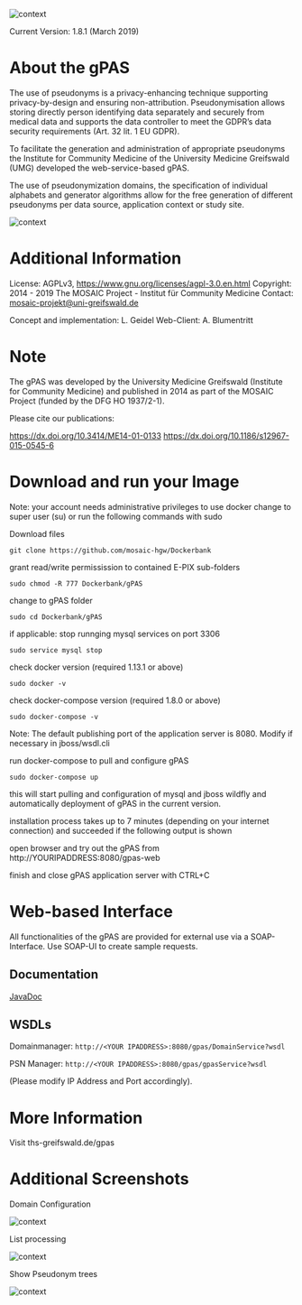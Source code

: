 
![context](https://user-images.githubusercontent.com/12081369/49164566-a5794200-f32f-11e8-8d3a-96244ea00832.png)

Current Version: 1.8.1 (March 2019)

# About the gPAS #
The use of pseudonyms is a privacy-enhancing technique supporting privacy-by-design and ensuring non-attribution. Pseudonymisation allows storing directly person identifying data separately and securely from medical data and supports the data controller to meet the GDPR’s data security requirements (Art. 32 lit. 1 EU GDPR).

To facilitate the generation and administration of appropriate pseudonyms the Institute for Community Medicine of the University Medicine Greifswald (UMG) developed the web-service-based gPAS.

The use of pseudonymization domains, the specification of individual alphabets and generator algorithms allow for the free generation of different pseudonyms per data source, application context or study site.

![context](https://github.com/mosaic-hgw/Dockerbank/blob/master/gPAS/screenshots/psn-overview.png)

# Additional Information #
License: AGPLv3, https://www.gnu.org/licenses/agpl-3.0.en.html
Copyright: 2014 - 2019 The MOSAIC Project - Institut für Community Medicine
Contact: mosaic-projekt@uni-greifswald.de

Concept and implementation: L. Geidel
Web-Client: A. Blumentritt

# Note #
The gPAS was developed by the University Medicine Greifswald (Institute for Community Medicine) and published in 2014 as part of the MOSAIC Project (funded by the DFG HO 1937/2-1).

Please cite our publications:

https://dx.doi.org/10.3414/ME14-01-0133
https://dx.doi.org/10.1186/s12967-015-0545-6

# Download and run your Image #

Note: your account needs administrative privileges to use docker
change to super user (su) or run the following commands with sudo

Download files

```git clone https://github.com/mosaic-hgw/Dockerbank```

grant read/write permissission to contained E-PIX sub-folders

```sudo chmod -R 777 Dockerbank/gPAS```

change to gPAS folder

```sudo cd Dockerbank/gPAS ```

if applicable: stop runnging mysql services on port 3306 

```sudo service mysql stop```

check docker version (required 1.13.1 or above)

```sudo docker -v```

check docker-compose version (required 1.8.0 or above)

```sudo docker-compose -v```

Note: The default publishing port of the application server is 8080. Modify if necessary in jboss/wsdl.cli

run docker-compose to pull and configure gPAS

```sudo docker-compose up```

this will start pulling and configuration of mysql and jboss wildfly and automatically deployment of gPAS in the current version.

installation process takes up to 7 minutes (depending on your internet connection) and succeeded if the following output is shown

open browser and try out the gPAS from http://YOURIPADDRESS:8080/gpas-web


finish and close gPAS application server with CTRL+C

# Web-based Interface
All functionalities of the gPAS are provided for external use via a SOAP-Interface. Use SOAP-UI to create sample requests.

## Documentation
[JavaDoc](https://www.ths-greifswald.de/gpas/doc "Java Documentation of the interfaces")

## WSDLs

Domainmanager: ``http://<YOUR IPADDRESS>:8080/gpas/DomainService?wsdl``

PSN Manager: ``http://<YOUR IPADDRESS>:8080/gpas/gpasService?wsdl``

(Please modify IP Address and Port accordingly).

# More Information
Visit ths-greifswald.de/gpas

# Additional Screenshots #

Domain Configuration

![context](https://github.com/mosaic-hgw/Dockerbank/blob/master/gPAS/screenshots/add_domain.png)

List processing

![context](https://github.com/mosaic-hgw/Dockerbank/blob/master/gPAS/screenshots/list-processing.png)

Show Pseudonym trees

![context](https://github.com/mosaic-hgw/Dockerbank/blob/master/gPAS/screenshots/psn-tree.png)
